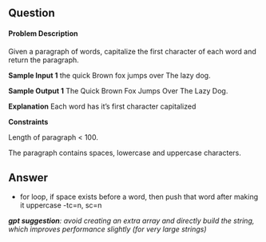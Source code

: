 ## Question

#### Problem Description

Given a paragraph of words, capitalize the first character of each word and return the paragraph.

**Sample Input 1**
the quick Brown fox jumps over The lazy dog.

**Sample Output 1**
The Quick Brown Fox Jumps Over The Lazy Dog.

**Explanation**
Each word has it’s first character capitalized

**Constraints**

Length of paragraph < 100.

The paragraph contains spaces, lowercase and uppercase characters.

## Answer

- for loop, if space exists before a word, then push that word after making it uppercase
  -tc=n, sc=n

_**gpt suggestion**: avoid creating an extra array and directly build the string, which improves performance slightly (for very large strings)_
